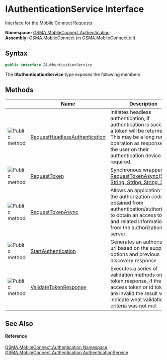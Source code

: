 IAuthenticationService Interface
================================
Interface for the Mobile Connect Requests

**Namespace:** [GSMA.MobileConnect.Authentication][1]  
**Assembly:** GSMA.MobileConnect (in GSMA.MobileConnect.dll)

Syntax
------

```csharp
public interface IAuthenticationService
```

The **IAuthenticationService** type exposes the following members.


Methods
-------

                 | Name                               | Description                                                                                                                                                                                             
---------------- | ---------------------------------- | ------------------------------------------------------------------------------------------------------------------------------------------------------------------------------------------------------- 
![Public method] | [RequestHeadlessAuthentication][2] | Initiates headless authentication, if authentication is successful a token will be returned. This may be a long running operation as response from the user on their authentication device is required. 
![Public method] | [RequestToken][3]                  | Synchronous wrapper for [RequestTokenAsync(String, String, String, String, String)][4]                                                                                                                  
![Public method] | [RequestTokenAsync][4]             | Allows an application to use the authorization code obtained from authentication/authorization to obtain an access token and related information from the authorization server.                         
![Public method] | [StartAuthentication][5]           | Generates an authorisation url based on the supplied options and previous discovery response                                                                                                            
![Public method] | [ValidateTokenResponse][6]         | Executes a series of validation methods on the token response, if the access token or id token are invalid the result will indicate what validation criteria was not met                                


See Also
--------

#### Reference
[GSMA.MobileConnect.Authentication Namespace][1]  
[GSMA.MobileConnect.Authentication.AuthenticationService][7]  

[1]: ../README.md
[2]: RequestHeadlessAuthentication.md
[3]: RequestToken.md
[4]: RequestTokenAsync.md
[5]: StartAuthentication.md
[6]: ValidateTokenResponse.md
[7]: ../AuthenticationService/README.md
[8]: ../../_icons/Help.png
[Public method]: ../../_icons/pubmethod.gif "Public method"